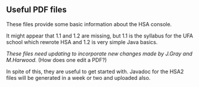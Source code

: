 ## Useful PDF files

These files provide some basic information about the HSA console.

It might appear that 1.1 and 1.2 are missing, 
but 1.1 is the syllabus for the UFA school which rewrote HSA and 1.2 is very simple Java basics.

*These files need updating to incorporate new changes made by J.Gray and M.Harwood.* (How does one edit a PDF?)

In spite of this, they are useful to get started with. 
Javadoc for the HSA2 files will be generated in a week or two and uploaded also.
